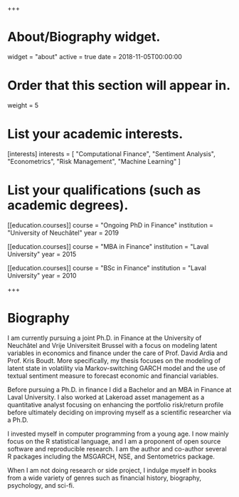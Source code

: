 +++
# About/Biography widget.
widget = "about"
active = true
date = 2018-11-05T00:00:00

# Order that this section will appear in.
weight = 5

# List your academic interests.
[interests]
  interests = [
    "Computational Finance",
    "Sentiment Analysis",
    "Econometrics",
    "Risk Management",
    "Machine Learning"
  ]

# List your qualifications (such as academic degrees).
[[education.courses]]
  course = "Ongoing PhD in Finance"
  institution = "University of Neuchâtel"
  year = 2019

[[education.courses]]
  course = "MBA in Finance"
  institution = "Laval University"
  year = 2015

[[education.courses]]
  course = "BSc in Finance"
  institution = "Laval University"
  year = 2010
 
+++

# Biography

I am currently pursuing a joint Ph.D. in Finance at the University of Neuchâtel and Vrije Universiteit Brussel with a focus on modeling latent variables in economics and finance under the care of Prof. David Ardia and Prof. Kris Boudt. More specifically, my thesis focuses on the modeling of latent state in volatility via Markov-switching GARCH model and the use of textual sentiment measure to forecast economic and financial variables.

Before pursuing a Ph.D. in finance I did a Bachelor and an MBA in Finance at Laval University. I also worked at Lakeroad asset management as a quantitative analyst focusing on enhancing the portfolio risk/return profile before ultimately deciding on improving myself as a scientific researcher via a Ph.D.

I invested myself in computer programming from a young age. I now mainly focus on the R statistical language, and I am a proponent of open source software and reproducible research. I am the author and co-author several R packages including the MSGARCH, NSE, and Sentometrics package. 

When I am not doing research or side project, I indulge myself in books from a wide variety of genres such as financial history, biography, psychology, and sci-fi.

